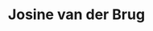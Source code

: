 ---
title: Josine van der Brug
bio: Kan-wel-jurist voor de zorg, we4u app.
avatar: images/josine-van-der-brug.jpg
featured: true
social:
  - title: linkedin
    url: https://www.linkedin.com/in/josinevanderbrug/
  - title: instagram
    url: https://www.tactlegal.nl/
---